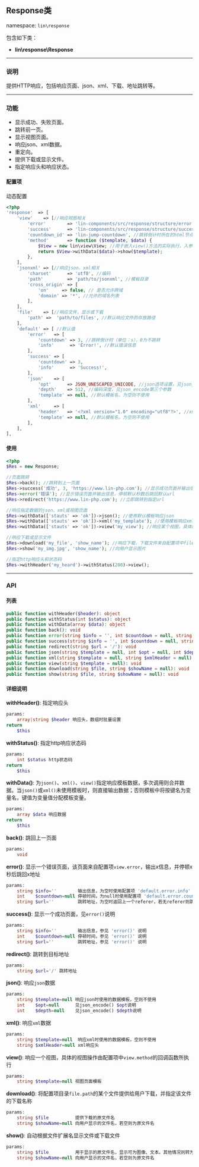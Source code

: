 Response类
----
namespace: `lin\response`

包含如下类：

* **lin\response\Response**

---

### 说明
提供HTTP响应，包括响应页面、json、xml、下载、地址跳转等。

---

### 功能

* 显示成功、失败页面。
* 跳转前一页。
* 显示视图页面。
* 响应json、xml数据。
* 重定向。
* 提供下载或显示文件。
* 指定响应头和响应状态。



#### 配置项

动态配置

~~~php
<?php
'response'  => [
    'view'    => [//响应视图相关
        'error'        => 'lin-components/src/response/structure/error.html', //错误页面
        'success'      => 'lin-components/src/response/structure/success.html', //成功页面
        'countdown_id' => 'lin-jump-countdown', //跳转倒计时所在的html节点id
        'method'       => function ($template, $data) {
            $View = new lin\view\View; //用于嵌入view()方法的实际执行，入参为视图模板名、视图数据
            return $View->withData($data)->show($template);
        },
    ],
    'jsonxml' => [//响应json、xml相关
        'charset'      => 'utf8', //编码
        'path'         => 'path/to/jsonxml', //模板目录
        'cross_origin' => [
            'on'     => false, // 是否允许跨域
            'domain' => '*', //允许的域名列表
        ],
    ],
    'file'    => [//响应文件，显示或下载
        'path' =>  'path/to/files', //默认响应文件的存放路径
    ],
    'default' => [ //默认值
        'error'   => [
            'countdown' => 3, //跳转倒计时（单位：s），0为不跳转
            'info'      => 'Error!', //默认错误信息
        ],
        'success' => [
            'countdown' => 3,
            'info'      => 'Success!',
        ],
        'json'    => [
            'opt'      => JSON_UNESCAPED_UNICODE, //json选项设置，见json_encode第二个参数
            'depth'    => 512, //编码深度，见json_encode第三个参数
            'template' => null, //默认模板名，为空则不使用
        ],
        'xml'     => [
            'header'   => '<?xml version="1.0" encoding="utf8"?>', //xml头
            'template' => null, //默认模板名，为空则不使用
        ],
    ],
],
~~~

#### 使用

~~~php
<?php
$Res = new Response;

//页面跳转
$Res->back(); //跳转到上一页面
$Res->success('成功', 3, 'https://www.lin-php.com'); //显示成功页面并输出信息，停顿3秒后跳回指定url
$Res->error('错误'); //显示错误页面并输出信息，停顿默认秒数后跳回默认url
$Res->redirect('https://www.lin-php.com'); //立即跳转到指定url

//响应指定数据的json、xml或视图页面
$Res->withData(['stauts' => 'ok'])->json(); //使用默认模板响应json
$Res->withData(['stauts' => 'ok'])->xml('my_template'); //使用模板响应xml
$Res->withData(['stauts' => 'ok'])->view('my_view'); //响应某个视图，具体的响应由配置项view.method所执行

//响应下载或显示文件
$Res->download('my_file', 'show_name'); //响应下载，下载文件来自配置项中file.path目录下的my_file文件，并对用户显示文件名为show_name
$Res->show('my_img.jpg', 'show_name'); //向用户显示图片

//指定http响应头和状态码
$Res->withHeader('my_heard')->withStatus(200)->view();
~~~


---


### API

#### 列表
~~~php
public function withHeader($header): object
public function withStatus(int $status): object
public function withData(array $data): object
public function back(): void
public function error(string $info = '', int $countdown = null, string $url = ''): void
public function success(string $info = '', int $countdown = null, string $url = ''): void
public function redirect(string $url = '/'): void
public function json(string $template = null, int $opt = null, int $depth = null): void
public function xml(string $template = null, string $xmlHeader = null): void
public function view(string $template = null): void
public function download(string $file, string $showName = null): void
public function show(string $file, string $showName = null): void
~~~

#### 详细说明

**withHeader()**: 指定响应头
```php
params:
    array|string $header 响应头，数组时批量设置
return
    $this
```

**withStatus()**: 指定http响应状态码
```php
params:
    int $status http状态码
return
    $this
```

**withData()**: 为`json()`、`xml()`、`view()`指定响应模板数据，多次调用则合并数据。当`json()`或`xml()`未使用模板时，则直接输出数据；否则模板中将按键名为变量名，键值为变量值分配模板变量。
```php
params:
    array $data 响应数据
return
    $this
```

**back()**: 跳回上一页面
```php
params:
    void
```

**error()**: 显示一个错误页面，该页面来自配置项`view.error`，输出x信息，并停顿x秒后跳回x地址
```php
params:
    string $info=''        输出信息，为空时使用配置项 'default.error.info'
    int    $countdown=null 停顿时间，为null时使用配置项 'default.error.countdown'
    string $url=''         跳转地址，为空时返回上一个referer，若无referer则跳回主页
```

**success()**: 显示一个成功页面，见`error()`说明
```php
params:
    string $info=''        输出信息，参见 'error()' 说明
    int    $countdown=null 停顿时间，参见 'error()' 说明
    string $url=''         跳转地址，参见 'error()' 说明
```

**redirect()**: 跳转到目标地址
```php
params:
    string $url='/' 跳转地址
```

**json()**: 响应`json`数据
```php
params:
    string $template=null 响应json时使用的数据模板，空则不使用
    int    $opt=null      见json_encode() $opt说明
    int    $depth=null    见json_encode() $depth说明
```

**xml()**: 响应`xml`数据
```php
params:
    string $template=null  响应xml时使用的数据模板，空则不使用
    string $xmlHeader=null xml响应头
```

**view()**: 响应一个视图，具体的视图操作由配置项中`view.method`的回调函数所执行
```php
params:
    string $template=null 视图页面模板
```

**download()**: 将配置项目录`file.path`的某个文件提供给用户下载，并指定该文件的下载名称
```php
params:
    string $file          提供下载的原文件名
    string $showName=null 向用户显示的文件名，若空则为原文件名
```

**show()**: 自动根据文件扩展名显示文件或下载文件
```php
params:
    string $file          用于显示的原文件名，显示可为图像、文本。其他情况则转为下载
    string $showName=null 向用户显示的文件名，若空则为原文件名
```